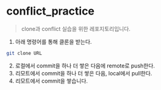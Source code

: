 # conflict_practice
>clone과 conflict 실습을 위한 레포지토리입니다. 

1. 아래 명령어를 통해 클론을 받는다. 
```bash
git clone URL
```

2. 로컬에서 commit을 하나 더 쌓은 다음에 remote로 push한다. 
3. 리모트에서 commit을 하나 더 쌓은 다음, local에서 pull한다.
4. 리모트에서 commit을 쌓습니다. 
